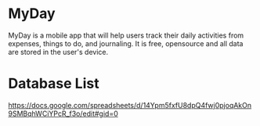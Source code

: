 # MyDay
MyDay is a mobile app that will help users track their daily activities from expenses, things to do, and journaling. It is free, opensource and all data are stored in the user's device.


# Database List
https://docs.google.com/spreadsheets/d/14Ypm5fxfU8dpQ4fwj0pjoqAkOn9SMBqhWCiYPcR_f3o/edit#gid=0
